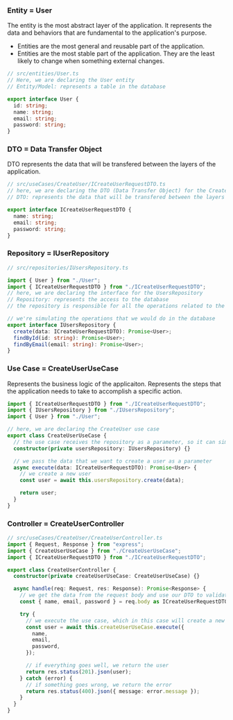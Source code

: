 ### Entity = User

The entity is the most abstract layer of the application. It represents the data and behaviors that are fundamental to the application's purpose.

- Entities are the most general and reusable part of the application.
- Entities are the most stable part of the application. They are the least likely to change when something external changes.

```typescript
// src/entities/User.ts
// Here, we are declaring the User entity
// Entity/Model: represents a table in the database

export interface User {
  id: string;
  name: string;
  email: string;
  password: string;
}
```

### DTO = Data Transfer Object

DTO represents the data that will be transfered between the layers of the application.

```typescript
// src/useCases/CreateUser/ICreateUserRequestDTO.ts
// here, we are declaring the DTO (Data Transfer Object) for the CreateUser use case
// DTO: represents the data that will be transfered between the layers of the application

export interface ICreateUserRequestDTO {
  name: string;
  email: string;
  password: string;
}
```

### Repository = IUserRepository

```typescript
// src/repositories/IUsersRepository.ts

import { User } from "./User";
import { ICreateUserRequestDTO } from "./ICreateUserRequestDTO";
// here, we are declaring the interface for the UsersRepository
// Repository: represents the access to the database
// the repository is responsible for all the operations related to the database

// we're simulating the operations that we would do in the database
export interface IUsersRepository {
  create(data: ICreateUserRequestDTO): Promise<User>;
  findById(id: string): Promise<User>;
  findByEmail(email: string): Promise<User>;
}
```

### Use Case = CreateUserUseCase

Represents the business logic of the applicaiton. Represents the steps that the application needs to take to accomplish a specific action.

```typescript
import { ICreateUserRequestDTO } from "./ICreateUserRequestDTO";
import { IUsersRepository } from "./IUsersRepository";
import { User } from "./User";

// here, we are declaring the CreateUser use case
export class CreateUserUseCase {
  // the use case receives the repository as a parameter, so it can simulate the operations that we would do in the database
  constructor(private usersRepository: IUsersRepository) {}

  // we pass the data that we want to create a user as a parameter
  async execute(data: ICreateUserRequestDTO): Promise<User> {
    // we create a new user
    const user = await this.usersRepository.create(data);

    return user;
  }
}
```

### Controller = CreateUserController

```typescript
// src/useCases/CreateUser/CreateUserController.ts
import { Request, Response } from "express";
import { CreateUserUseCase } from "./CreateUserUseCase";
import { ICreateUserRequestDTO } from "./ICreateUserRequestDTO";

export class CreateUserController {
  constructor(private createUserUseCase: CreateUserUseCase) {}

  async handle(req: Request, res: Response): Promise<Response> {
    // we get the data from the request body and use our DTO to validate it
    const { name, email, password } = req.body as ICreateUserRequestDTO;

    try {
      // we execute the use case, which in this case will create a new user
      const user = await this.createUserUseCase.execute({
        name,
        email,
        password,
      });

      // if everything goes well, we return the user
      return res.status(201).json(user);
    } catch (error) {
      // if something goes wrong, we return the error
      return res.status(400).json({ message: error.message });
    }
  }
}
```
